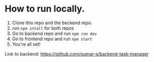 # How to run locally.
1. Clone this repo and the beckend repo.
2. run `npm intall` for both repos
3. Go to backend repo and run `npm run dev`
4. Go to frontend repo and run `npm start`
5. You're all set!

Link to backend: https://github.com/oumar-s/backend-task-manager
